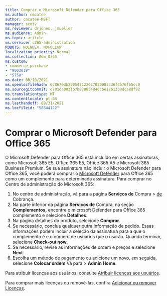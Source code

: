```yaml
---
title: Comprar o Microsoft Defender para Office 365
ms.author: cmcatee
author: cmcatee-MSFT
manager: scotv
ms.reviewer: drjones, jmueller
ms.audience: Admin
ms.topic: article
ms.service: o365-administration
ROBOTS: NOINDEX, NOFOLLOW
localization_priority: Normal
ms.collection: Adm_O365
ms.custom:
- commerce_purchase
- "9003019"
- "5758"
ms.date: 08/10/2021
ms.openlocfilehash: 6c8670db2905471220c7030003c36f4b76f65cc0
ms.sourcegitcommit: e781da003fb7b878854846cbe12b13b9dca8df92
ms.translationtype: MT
ms.contentlocale: pt-BR
ms.lasthandoff: 08/31/2021
ms.locfileid: "58844122"
---
```

# <a name="purchase-microsoft-defender-for-office-365"></a>Comprar o Microsoft Defender para Office 365

O Microsoft Defender para Office 365 está incluído em certas assinaturas, como Microsoft 365 E5, Office 365 E5, Office 365 A5 e Microsoft 365 Business Premium. Se sua assinatura não incluir o Microsoft Defender para Office 365, você poderá comprar o [Microsoft Defender](https://docs.microsoft.com/microsoft-365/security/office-365-security/office-365-atp) para Office 365 como um complemento para determinada assinatura. Para comprar no Centro de administração do Microsoft 365:

1. No centro de administração, vá para a página **Serviços de** Compra  >  [de](https://go.microsoft.com/fwlink/p/?linkid=868433) Cobrança.
2. Na parte inferior da página **Serviços de** Compra, na seção **Complementos,** encontre o microsoft Defender para Office 365 complemento e selecione **Detalhes**.
3. Na página detalhes do produto, selecione **Comprar**.
4. Se necessário, conclua qualquer outra informação de pedido. Essas informações podem incluir a seleção da assinatura para a que o complemento é e o número de usuários que o usarão. Quando terminar, selecione **Check-out now**.
5. Se necessário, revise as informações de ordem e preços e selecione **Next**.
6. Escolha um método de pagamento ou adicione um novo, em seguida, selecione **Colocar ordem** Vá para  >  **Admin Home**.

Para atribuir licenças aos usuários, consulte [Atribuir licenças aos usuários](https://docs.microsoft.com/microsoft-365/admin/manage/assign-licenses-to-users).

Para comprar mais licenças ou removê-las, confira [Adicionar ou remover Licenças](https://docs.microsoft.com/microsoft-365/commerce/licenses/buy-licenses#buy-or-remove-licenses-for-your-business-subscription).